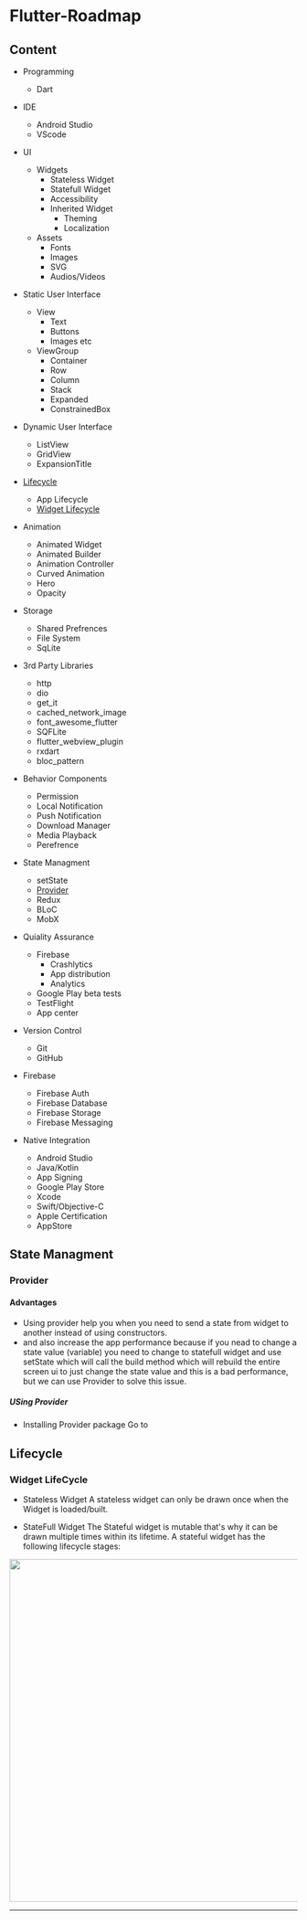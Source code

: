 # Flutter-Roadmap

## Content

* Programming
  * Dart 
  
* IDE
  * Android Studio
  * VScode

* UI
  * Widgets
     * Stateless Widget
     * Statefull Widget
     * Accessibility
     * Inherited Widget
        * Theming
        * Localization
  * Assets
     * Fonts
     * Images
     * SVG
     * Audios/Videos
     
* Static User Interface
   * View
      * Text
      * Buttons
      * Images etc
   * ViewGroup
      * Container
      * Row
      * Column
      * Stack
      * Expanded
      * ConstrainedBox
      
* Dynamic User Interface
   * ListView
   * GridView
   * ExpansionTitle
   
* [Lifecycle](#Lifecycle)
   * App Lifecycle 
   * [Widget Lifecycle](#Widget-Lifecycle)
* Animation
   * Animated Widget
   * Animated Builder
   * Animation Controller
   * Curved Animation
   * Hero
   * Opacity
   
* Storage
   * Shared Prefrences
   * File System
   * SqLite

* 3rd Party Libraries
   * http
   * dio
   * get_it
   * cached_network_image
   * font_awesome_flutter
   * SQFLite
   * flutter_webview_plugin
   * rxdart
   * bloc_pattern

* Behavior Components
   * Permission
   * Local Notification
   * Push Notification
   * Download Manager
   * Media Playback
   * Perefrence
  
* State Managment
   * setState
   * [Provider](#Provider)
   * Redux
   * BLoC
   * MobX
  
* Quiality Assurance
   * Firebase
      * Crashlytics
      * App distribution
      * Analytics
   * Google Play beta tests
   * TestFlight
   * App center
   
* Version Control
   * Git
   * GitHub

* Firebase
   * Firebase Auth
   * Firebase Database
   * Firebase Storage
   * Firebase Messaging
* Native Integration
   * Android Studio
   * Java/Kotlin
   * App Signing
   * Google Play Store
   * Xcode
   * Swift/Objective-C
   * Apple Certification
   * AppStore
 
## State Managment
### Provider
#### Advantages
   * Using provider help you when you need to send a state from widget to another instead of using constructors.
   * and also increase the app performance because if you nead to change a state value (variable) you need to change to
        statefull widget and use setState which will call the build method which will rebuild the entire screen ui to just
        change the state value and this is a bad performance, but we can use Provider to solve this issue.
##### USing Provider
   * Installing Provider package
     Go to  
## Lifecycle
### Widget LifeCycle
  * Stateless Widget
    A stateless widget can only be drawn once when the Widget is loaded/built.
  * StateFull Widget
    The Stateful widget is mutable that's why it can be drawn multiple times within its lifetime. A stateful widget has the following lifecycle stages:
    
    <div align='center'>
<img height="600px" src="https://user-images.githubusercontent.com/38363762/116098098-1234ca00-a6ab-11eb-837d-466775527e9d.PNG">
<hr/>
</div>

    
